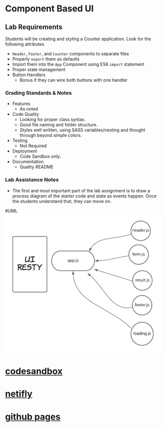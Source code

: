 # Component Based UI

## Lab Requirements

Students will be creating and styling a Counter application. Look for the following attributes

- `Header`, `Footer`, and `Counter` components to separate files
- Properly `export` them as defaults
- Import them into the `App` Component using ES6 `import` statement
- Proper state management
- Button Handlers
  - Bonus if they can wire both buttons with one handler

### Grading Standards & Notes

- Features
  - As noted
- Code Quality
  - Looking for proper class syntax.
  - Good file naming and folder structure.
  - Styles well written, using SASS variables/nesting and thought through beyond simple colors.
- Testing
  - Not Required
- Deployment
  - Code Sandbox only.
- Documentation
  - Quality README

### Lab Assistance Notes

- The first and most important part of the lab assignment is to draw a process diagram of the starter code and state as events happen. Once the students understand that, they can move on.

#UML
![](./uml%20resty.png)

# [codesandbox](https://codesandbox.io/s/determined-hooks-iuwvye)

# [netifly](https://codesandbox.io/s/great-star-lcvsyf?file=/src/index.js)

# [github pages](https://codesandbox.io/s/great-star-lcvsyf?file=/src/index.js)
